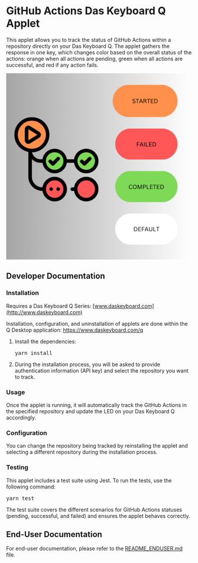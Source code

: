 # GitHub Actions Das Keyboard Q Applet

This applet allows you to track the status of GitHub Actions within a repository directly on your Das Keyboard Q. The applet gathers the response in one key, which changes color based on the overall status of the actions: orange when all actions are pending, green when all actions are successful, and red if any action fails.

![Colors Legend](https://github.com/SoulaymaneK/daskeyboard-applet--action-status-for-github/blob/main/assets/colors_legend.png)

## Developer Documentation

### Installation

Requires a Das Keyboard Q Series: [www.daskeyboard.com](http://www.daskeyboard.com)

Installation, configuration, and uninstallation of applets are done within the Q Desktop application: <https://www.daskeyboard.com/q>

1. Install the dependencies:

   <kbd>yarn install</kbd>

2. During the installation process, you will be asked to provide authentication information (API key) and select the repository you want to track.

### Usage

Once the applet is running, it will automatically track the GitHub Actions in the specified repository and update the LED on your Das Keyboard Q accordingly.

### Configuration

You can change the repository being tracked by reinstalling the applet and selecting a different repository during the installation process.

### Testing

This applet includes a test suite using Jest. To run the tests, use the following command:

<kbd>yarn test</kbd>

The test suite covers the different scenarios for GitHub Actions statuses (pending, successful, and failed) and ensures the applet behaves correctly.

## End-User Documentation

For end-user documentation, please refer to the [README_ENDUSER.md](README_ENDUSER.md) file.
